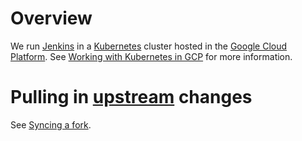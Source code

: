 # Overview
We run [Jenkins](https://ci.knowledgetree.com/job/ktgit/) in a [Kubernetes](https://kubernetes.io/) cluster hosted in the [Google Cloud Platform](https://console.cloud.google.com/home/dashboard?project=knowledgetree-gcp&authuser=1). See [Working with Kubernetes in GCP](https://knowledgetree.atlassian.net/wiki/spaces/engineering/pages/85065730/Working+with+Kubernetes+in+GCP) for more information.

# Pulling in [upstream](https://github.com/GoogleCloudPlatform/continuous-deployment-on-kubernetes) changes
See [Syncing a fork](https://help.github.com/articles/syncing-a-fork/).
